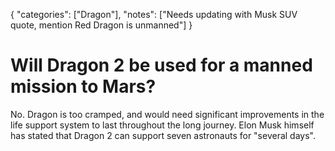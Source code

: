 {
    "categories": ["Dragon"],
    "notes": ["Needs updating with Musk SUV quote, mention Red Dragon is unmanned"]
}

# Will Dragon 2 be used for a manned mission to Mars?

No. Dragon is too cramped, and would need significant improvements in the life support system to last throughout the long journey. Elon Musk himself has stated that Dragon 2 can support seven astronauts for "several days".
